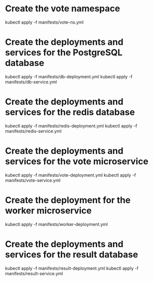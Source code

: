 # Create the vote namespace
kubectl apply -f manifests/vote-ns.yml

# Create the deployments and services for the PostgreSQL database
kubectl apply -f manifests/db-deployment.yml
kubectl apply -f manifests/db-service.yml

# Create the deployments and services for the redis database
kubectl apply -f manifests/redis-deployment.yml
kubectl apply -f manifests/redis-service.yml

# Create the deployments and services for the vote microservice
kubectl apply -f manifests/vote-deployment.yml
kubectl apply -f manifests/vote-service.yml

# Create the deployment for the worker microservice
kubectl apply -f manifests/worker-deployment.yml


# Create the deployments and services for the result database
kubectl apply -f manifests/result-deployment.yml
kubectl apply -f manifests/result-service.yml